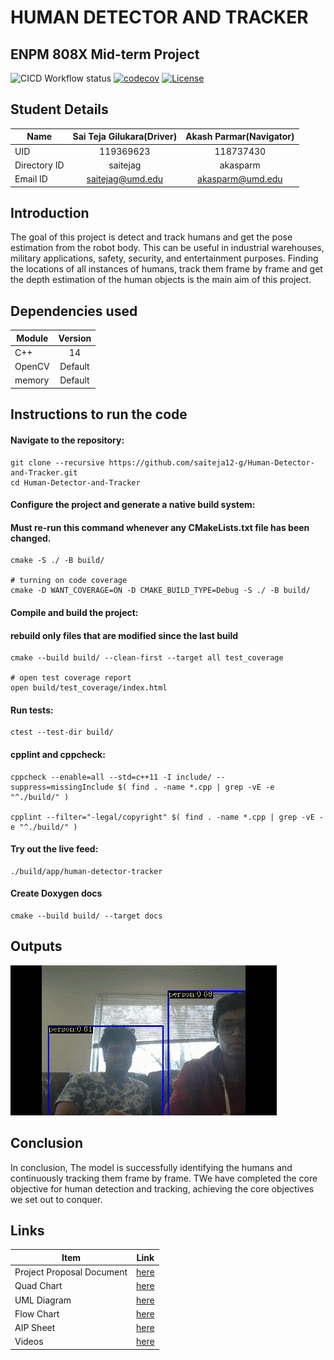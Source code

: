 # HUMAN DETECTOR AND TRACKER 

## ENPM 808X Mid-term Project
![CICD Workflow status](https://github.com/saiteja12-g/Human-Detector-and-Tracker/actions/workflows/run-unit-test-and-upload-codecov.yml/badge.svg)
[![codecov](https://codecov.io/gh/saiteja12-g/Human-Detector-and-Tracker/branch/development_branch_v2/graph/badge.svg)](https://codecov.io/gh/saiteja12-g/Human-Detector-and-Tracker)
[![License](https://img.shields.io/badge/license-MIT-blue.svg)](LICENSE)

## Student Details

|Name|Sai Teja Gilukara(Driver)|Akash Parmar(Navigator)|
|---|:---:|:---:|
|UID|119369623|118737430|
|Directory ID|saitejag|akasparm|
|Email ID|saitejag@umd.edu|akasparm@umd.edu

## Introduction

The goal of this project is detect and track humans and get the pose estimation from the robot body. This can be useful in industrial warehouses, military applications, safety, security, and entertainment purposes. Finding the locations of all instances of humans, track them frame by frame and get the depth estimation of the human objects is the main aim of this project.

## Dependencies used

|Module|Version|
|---|:---:|
|C++|14|
|OpenCV|Default|
|memory|Default|

## Instructions to run the code

#### Navigate to the repository: 

```  
git clone --recursive https://github.com/saiteja12-g/Human-Detector-and-Tracker.git
cd Human-Detector-and-Tracker
```
#### Configure the project and generate a native build system:
  #### Must re-run this command whenever any CMakeLists.txt file has been changed.
  ```
  cmake -S ./ -B build/

  # turning on code coverage
  cmake -D WANT_COVERAGE=ON -D CMAKE_BUILD_TYPE=Debug -S ./ -B build/
  ```

#### Compile and build the project:
  #### rebuild only files that are modified since the last build
  ```
  cmake --build build/ --clean-first --target all test_coverage

  # open test coverage report
  open build/test_coverage/index.html
  ```
#### Run tests:
  ```
  ctest --test-dir build/
  ```

#### cpplint and cppcheck:
```
cppcheck --enable=all --std=c++11 -I include/ --suppress=missingInclude $( find . -name *.cpp | grep -vE -e "^./build/" )

cpplint --filter="-legal/copyright" $( find . -name *.cpp | grep -vE -e "^./build/" )
```

#### Try out the live feed:
  ```
  ./build/app/human-detector-tracker
  ```

#### Create Doxygen docs
  ```
  cmake --build build/ --target docs
  ```

## Outputs
<!-- ![Output](Phase0/output.gif) -->
![alt text](Phase0/output.gif)

## Conclusion

In conclusion, The model is successfully identifying the humans and continuously tracking them frame by frame. TWe have completed the core objective for human detection and tracking, achieving the core objectives we set out to conquer.

## Links

|Item|Link|
|---|:---:|
|Project Proposal Document|[here](/Proposal/Project_Proposal.pdf)|
|Quad Chart|[here](/Proposal/quad%20chart.pdf)|
|UML Diagram|[here](/UML/revised/Revised%20UML_diagram.pdf)|
|Flow Chart|[here](/Proposal/Flowchart.pdf)|
|AIP Sheet|[here](https://docs.google.com/spreadsheets/u/0/d/1XzHJKPvlp2NBZCuSRj7cfIvq3t03doPlDkwKnDLFQbU/edit?pli=1#gid=1967651968)|
|Videos|[here](https://drive.google.com/drive/folders/1_GK_JMNFahxSQeobAj8jg4wJFANAf9b8?usp=sharing)|
